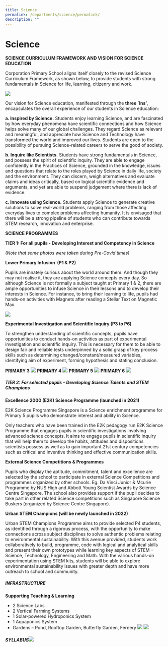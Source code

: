```yaml
---
title: Science
permalink: /departments/science/permalink/
description: ""
---
```

Science
=======

**SCIENCE CURRICULUM FRAMEWORK AND VISION FOR SCIENCE EDUCATION**

  
Corporation Primary School aligns itself closely to the revised Science Curriculum Framework, as shown below, to provide students with strong fundamentals in Science for life, learning, citizenry and work.

![](/images/science.png)

Our vision for Science education, manifested through the **three \`Ins’**, encapsulates the overall experience of our students in Science education:  

**a. Inspired by Science.** Students enjoy learning Science, and are fascinated by how everyday phenomena have scientific connections and how Science helps solve many of our global challenges. They regard Science as relevant and meaningful, and appreciate how Science and Technology have transformed the world and improved our lives. Students are open to the possibility of pursuing Science-related careers to serve the good of society.  

**b. Inquire like Scientists.** Students have strong fundamentals in Science, and possess the spirit of scientific inquiry. They are able to engage confidently in the Practices of Science, grounded in the knowledge, issues and questions that relate to the roles played by Science in daily life, society and the environment. They can discern, weigh alternatives and evaluate claims and ideas critically, based on logical scientific evidence and arguments, and yet are able to suspend judgement where there is lack of evidence.  

**c. Innovate using Science.** Students apply Science to generate creative solutions to solve real-world problems, ranging from those affecting everyday lives to complex problems affecting humanity. It is envisaged that there will be a strong pipeline of students who can contribute towards STEM research, innovation and enterprise.

**SCIENCE PROGRAMMES**

**TIER 1: For all pupils - Developing Interest and Competency in Science**

_(Note that some photos were taken during Pre-Covid times)_  
  

**Lower Primary Infusion  (P1 & P2)** 

Pupils are innately curious about the world around them. And though they may not realise it, they are applying Science concepts every day. So although Science is not formally a subject taught at Primary 1 & 2, there are ample opportunities to infuse Science in their lessons and to develop their interests in Science. For instance, to bring their learning to life, pupils had hands-on activities with Magnets after reading a Stellar Text on Magnetic Max.

![](/images/science1.jpg)


**Experimental Investigation and Scientific Inquiry (P3 to P6)** 

To strengthen understanding of scientific concepts, pupils have opportunities to conduct hands-on activities as part of experimental investigation and scientific inquiry. This is necessary for them to be able to design fair and reliable tests underpinned by a solid grasp of key process skills such as determining changed/constant/measured variables, identifying aim of experiment, forming hypothesis and stating conclusion.

**PRIMARY 3**
![](/images/sciencep3.jpg)
**PRIMARY 4**
![](/images/sciencep4.jpg)
**PRIMARY 5**
![](/images/sciencep5.jpg)
**PRIMARY 6**
![](/images/sciencep6.jpg)

##### **TIER 2: For selected pupils – Developing Science Talents and STEM Champions**

**Excellence 2000 (E2K) Science Programme (launched in 2021)** 

E2K Science Programme Singapore is a Science enrichment programme for Primary 5 pupils who demonstrate interest and ability in Science.   

Only teachers who have been trained in the E2K pedagogy run E2K Science Programme that engages pupils in scientific investigations involving advanced science concepts. It aims to engage pupils in scientific inquiry that will help them to develop the habits, attitudes and dispositions scientists possess as well as to gain important 21st century competencies such as critical and inventive thinking and effective communication skills.      

  

**External Science Competitions & Programmes** 

Pupils who display the aptitude, commitment, talent and excellence are selected by the school to participate in external Science Competitions and programmes organized by other schools. Eg. Da Vinci Junior & Mcurie Programme by NUS High and Abbott Young Scientist Awards by Science Centre Singapore. The school also provides support if the pupil decides to take part in other related Science competitions such as Singapore Science Buskers (organized by Science Centre Singapore).    

  

**Urban STEM Champions (will be newly launched in 2022)** 

Urban STEM Champions Programme aims to provide selected P4 students, as identified through a rigorous process, with the opportunity to make connections across subject disciplines to solve authentic problems relating to environmental sustainability. With this avenue provided, students work collaboratively to build, programme, code with logical and analytical skills and present their own prototypes while learning key aspects of STEM – Science, Technology, Engineering and Math. With the various hands-on experimentation using STEM kits, students will be able to explore environmental sustainability issues with greater depth and have more outreach to school and community.

##### **INFRASTRUCTURE**

**Supporting Teaching & Learning**

*   2 Science Labs
*   2 Vertical Farming Systems
*   1 Solar-powered Hydroponics System
*   1 Aquaponics System
*   Gardens – Pond, Rooftop Garden, Butterfly Garden, Fernery
![](/images/labs.jpg)
![](/images/garden.jpg)

##### **SYLLABUS**![](/images/Syllabus%20Table.jpg)